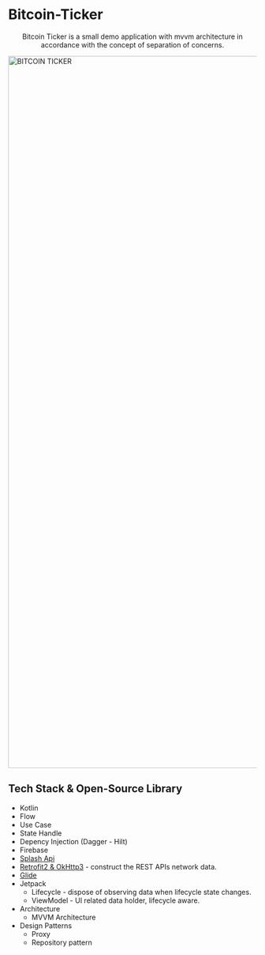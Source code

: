 # Bitcoin-Ticker

<p align="center">
Bitcoin Ticker is a small demo application with mvvm architecture in accordance with the concept of separation of concerns.
</p>

<img width="1440" alt="BITCOIN TICKER" src="https://user-images.githubusercontent.com/45331624/169813625-f0fd68d9-45d6-4d13-b2c1-c459154241e1.png">

## Tech Stack & Open-Source Library
- Kotlin
- Flow
- Use Case
- State Handle
- Depency Injection (Dagger - Hilt)
- Firebase
- [Splash Api](https://developer.android.com/guide/topics/ui/splash-screen)
- [Retrofit2 & OkHttp3](https://github.com/square/retrofit) - construct the REST APIs network data.
- [Glide](https://github.com/bumptech/glide)
- Jetpack
  - Lifecycle - dispose of observing data when lifecycle state changes.
  - ViewModel - UI related data holder, lifecycle aware.
- Architecture
  -  MVVM Architecture
- Design Patterns
  -  Proxy
  -  Repository pattern

  
